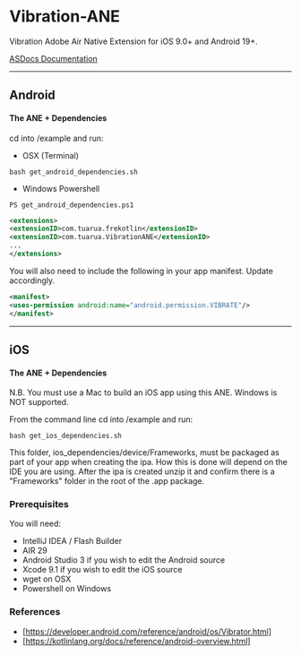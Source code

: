 # Vibration-ANE

Vibration Adobe Air Native Extension for iOS 9.0+ and Android 19+.    

[ASDocs Documentation](https://tuarua.github.io/asdocs/vibrationane/index.html)

-------------

## Android

#### The ANE + Dependencies

cd into /example and run:
- OSX (Terminal)
````shell
bash get_android_dependencies.sh
`````
- Windows Powershell
````shell
PS get_android_dependencies.ps1
`````

````xml
<extensions>
<extensionID>com.tuarua.frekotlin</extensionID>
<extensionID>com.tuarua.VibrationANE</extensionID>
...
</extensions>
`````

You will also need to include the following in your app manifest. Update accordingly.

````xml
<manifest>
<uses-permission android:name="android.permission.VIBRATE"/>
</manifest>
`````

-------------

## iOS

#### The ANE + Dependencies

N.B. You must use a Mac to build an iOS app using this ANE. Windows is NOT supported.

From the command line cd into /example and run:

````shell
bash get_ios_dependencies.sh
`````

This folder, ios_dependencies/device/Frameworks, must be packaged as part of your app when creating the ipa. How this is done will depend on the IDE you are using.
After the ipa is created unzip it and confirm there is a "Frameworks" folder in the root of the .app package.

### Prerequisites

You will need:

- IntelliJ IDEA / Flash Builder
- AIR 29
- Android Studio 3 if you wish to edit the Android source
- Xcode 9.1 if you wish to edit the iOS source
- wget on OSX
- Powershell on Windows

### References
* [https://developer.android.com/reference/android/os/Vibrator.html]
* [https://kotlinlang.org/docs/reference/android-overview.html] 
